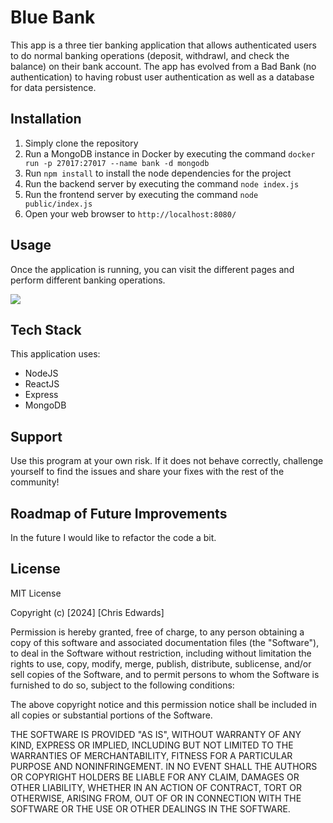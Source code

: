 # Blue Bank

This app is a three tier banking application that allows authenticated users to do normal banking operations (deposit, withdrawl, and check the balance) on their bank account. The app has evolved from a Bad Bank (no authentication) to having robust user authentication as well as a database for data persistence.

## Installation

1. Simply clone the repository
2. Run a MongoDB instance in Docker by executing the command `docker run -p 27017:27017 --name bank -d mongodb`
3. Run `npm install` to install the node dependencies for the project
4. Run the backend server by executing the command `node index.js`
5. Run the frontend server by executing the command `node public/index.js`
4. Open your web browser to `http://localhost:8080/`

## Usage

Once the application is running, you can visit the different pages and perform different banking operations.

![](https://github.com/cdedwards40/blue-bank/screenshot.png)

## Tech Stack

This application uses:
 - NodeJS
 - ReactJS
 - Express
 - MongoDB

## Support

Use this program at your own risk. If it does not behave correctly, challenge yourself to find the issues and share your fixes with the rest of the community!

## Roadmap of Future Improvements

In the future I would like to refactor the code a bit.

## License

MIT License

Copyright (c) [2024] [Chris Edwards]

Permission is hereby granted, free of charge, to any person obtaining a copy
of this software and associated documentation files (the "Software"), to deal
in the Software without restriction, including without limitation the rights
to use, copy, modify, merge, publish, distribute, sublicense, and/or sell
copies of the Software, and to permit persons to whom the Software is
furnished to do so, subject to the following conditions:

The above copyright notice and this permission notice shall be included in all
copies or substantial portions of the Software.

THE SOFTWARE IS PROVIDED "AS IS", WITHOUT WARRANTY OF ANY KIND, EXPRESS OR
IMPLIED, INCLUDING BUT NOT LIMITED TO THE WARRANTIES OF MERCHANTABILITY,
FITNESS FOR A PARTICULAR PURPOSE AND NONINFRINGEMENT. IN NO EVENT SHALL THE
AUTHORS OR COPYRIGHT HOLDERS BE LIABLE FOR ANY CLAIM, DAMAGES OR OTHER
LIABILITY, WHETHER IN AN ACTION OF CONTRACT, TORT OR OTHERWISE, ARISING FROM,
OUT OF OR IN CONNECTION WITH THE SOFTWARE OR THE USE OR OTHER DEALINGS IN THE
SOFTWARE.


